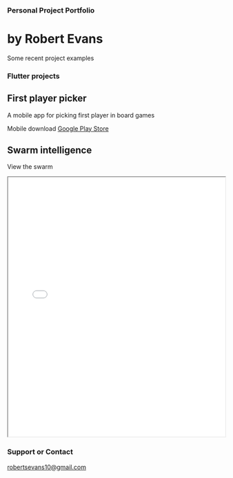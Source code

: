 ### Personal Project Portfolio
# by Robert Evans

Some recent project examples

### Flutter projects

## First player picker

A mobile app for picking first player in board games

Mobile download [Google Play Store](https://play.google.com/store/apps/details?id=com.robert_evans.first_player_picker)

## Swarm intelligence

View the swarm

<iframe
  src="flutter_apps/swarm_theory/boids.html"
  style="width:100%; height:600px;"
></iframe>

### Support or Contact

robertsevans10@gmail.com